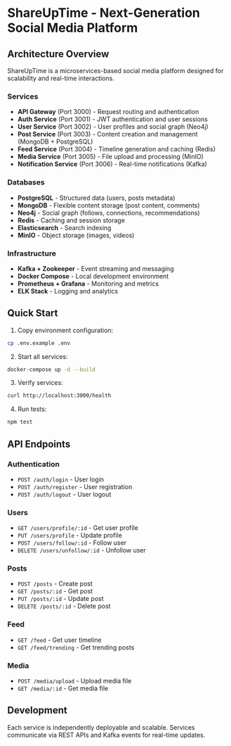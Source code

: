 # ShareUpTime - Next-Generation Social Media Platform

## Architecture Overview

ShareUpTime is a microservices-based social media platform designed for scalability and real-time interactions.

### Services
- **API Gateway** (Port 3000) - Request routing and authentication
- **Auth Service** (Port 3001) - JWT authentication and user sessions
- **User Service** (Port 3002) - User profiles and social graph (Neo4j)
- **Post Service** (Port 3003) - Content creation and management (MongoDB + PostgreSQL)
- **Feed Service** (Port 3004) - Timeline generation and caching (Redis)
- **Media Service** (Port 3005) - File upload and processing (MinIO)
- **Notification Service** (Port 3006) - Real-time notifications (Kafka)

### Databases
- **PostgreSQL** - Structured data (users, posts metadata)
- **MongoDB** - Flexible content storage (post content, comments)
- **Neo4j** - Social graph (follows, connections, recommendations)
- **Redis** - Caching and session storage
- **Elasticsearch** - Search indexing
- **MinIO** - Object storage (images, videos)

### Infrastructure
- **Kafka + Zookeeper** - Event streaming and messaging
- **Docker Compose** - Local development environment
- **Prometheus + Grafana** - Monitoring and metrics
- **ELK Stack** - Logging and analytics

## Quick Start

1. Copy environment configuration:
```bash
cp .env.example .env
```

2. Start all services:
```bash
docker-compose up -d --build
```

3. Verify services:
```bash
curl http://localhost:3000/health
```

4. Run tests:
```bash
npm test
```

## API Endpoints

### Authentication
- `POST /auth/login` - User login
- `POST /auth/register` - User registration
- `POST /auth/logout` - User logout

### Users
- `GET /users/profile/:id` - Get user profile
- `PUT /users/profile` - Update profile
- `POST /users/follow/:id` - Follow user
- `DELETE /users/unfollow/:id` - Unfollow user

### Posts
- `POST /posts` - Create post
- `GET /posts/:id` - Get post
- `PUT /posts/:id` - Update post
- `DELETE /posts/:id` - Delete post

### Feed
- `GET /feed` - Get user timeline
- `GET /feed/trending` - Get trending posts

### Media
- `POST /media/upload` - Upload media file
- `GET /media/:id` - Get media file

## Development

Each service is independently deployable and scalable. Services communicate via REST APIs and Kafka events for real-time updates.
